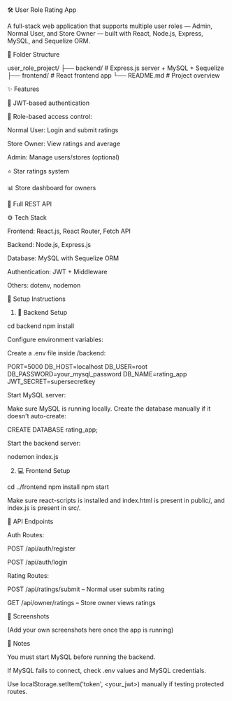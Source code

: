 🛠️ User Role Rating App

A full-stack web application that supports multiple user roles — Admin, Normal User, and Store Owner — built with React, Node.js, Express, MySQL, and Sequelize ORM.

📁 Folder Structure

user_role_project/
├── backend/            # Express.js server + MySQL + Sequelize
├── frontend/             # React frontend app
└── README.md               # Project overview

✨ Features

🔐 JWT-based authentication

👥 Role-based access control:

Normal User: Login and submit ratings

Store Owner: View ratings and average

Admin: Manage users/stores (optional)

⭐ Star ratings system

📊 Store dashboard for owners

🔄 Full REST API

⚙️ Tech Stack

Frontend: React.js, React Router, Fetch API

Backend: Node.js, Express.js

Database: MySQL with Sequelize ORM

Authentication: JWT + Middleware

Others: dotenv, nodemon

🧹 Setup Instructions

1. 🔧 Backend Setup

cd backend
npm install

Configure environment variables:

Create a .env file inside /backend:

PORT=5000
DB_HOST=localhost
DB_USER=root
DB_PASSWORD=your_mysql_password
DB_NAME=rating_app
JWT_SECRET=supersecretkey

Start MySQL server:

Make sure MySQL is running locally. Create the database manually if it doesn't auto-create:

CREATE DATABASE rating_app;

Start the backend server:

nodemon index.js

2. 💻 Frontend Setup

cd ../frontend
npm install
npm start

Make sure react-scripts is installed and index.html is present in public/, and index.js is present in src/.

🧪 API Endpoints

Auth Routes:

POST /api/auth/register

POST /api/auth/login

Rating Routes:

POST /api/ratings/submit – Normal user submits rating

GET /api/owner/ratings – Store owner views ratings

📸 Screenshots

(Add your own screenshots here once the app is running)

🧠 Notes

You must start MySQL before running the backend.

If MySQL fails to connect, check .env values and MySQL credentials.

Use localStorage.setItem('token', <your_jwt>) manually if testing protected routes.


